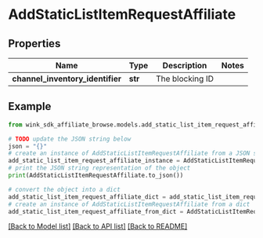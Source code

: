 # AddStaticListItemRequestAffiliate


## Properties

Name | Type | Description | Notes
------------ | ------------- | ------------- | -------------
**channel_inventory_identifier** | **str** | The blocking ID | 

## Example

```python
from wink_sdk_affiliate_browse.models.add_static_list_item_request_affiliate import AddStaticListItemRequestAffiliate

# TODO update the JSON string below
json = "{}"
# create an instance of AddStaticListItemRequestAffiliate from a JSON string
add_static_list_item_request_affiliate_instance = AddStaticListItemRequestAffiliate.from_json(json)
# print the JSON string representation of the object
print(AddStaticListItemRequestAffiliate.to_json())

# convert the object into a dict
add_static_list_item_request_affiliate_dict = add_static_list_item_request_affiliate_instance.to_dict()
# create an instance of AddStaticListItemRequestAffiliate from a dict
add_static_list_item_request_affiliate_from_dict = AddStaticListItemRequestAffiliate.from_dict(add_static_list_item_request_affiliate_dict)
```
[[Back to Model list]](../README.md#documentation-for-models) [[Back to API list]](../README.md#documentation-for-api-endpoints) [[Back to README]](../README.md)


